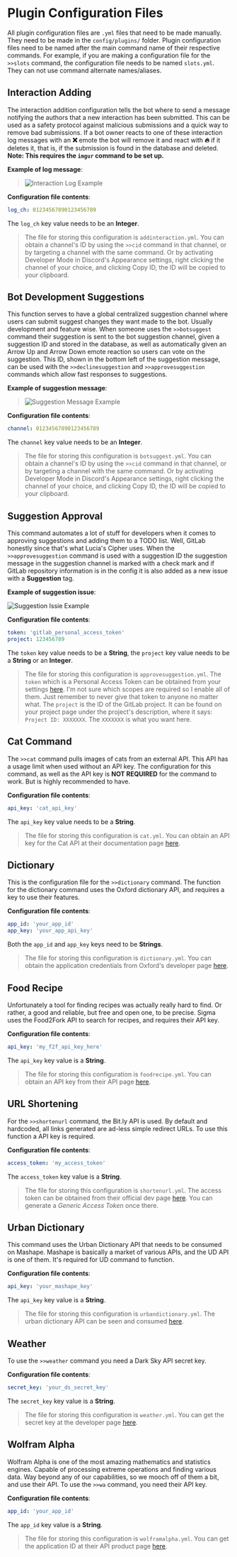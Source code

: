 # Plugin Configuration Files

All plugin configuration files are `.yml` files that need to be made manually.
They need to be made in the `config/plugins/` folder.
Plugin configuration files need to be named after the main command name of
their respective commands.
For example, if you are making a configuration file for the `>>slots` command,
the configuration file needs to be named `slots.yml`. They can not use command
alternate names/aliases.

## Interaction Adding

The interaction addition configuration tells the bot where to send a message notifying the authors that a new interaction has been submitted.
This can be used as a safety protocol against malicious submissions and a quick way to remove bad submissions.
If a bot owner reacts to one of these interaction log messages with an **❌** emote the bot will remove it and react with **🔥** if it deletes it, that is, if the submission is found in the database and deleted.
**Note: This requires the `imgur` command to be set up.**

**Example of log message**:

> ![Interaction Log Example](https://i.imgur.com/GGc9F4s.png)

**Configuration file contents**:

```yml
log_ch: 01234567890123456789
```

The `log_ch` key value needs to be an **Integer**.

> The file for storing this configuration is `addinteraction.yml`.
You can obtain a channel's ID by using the `>>cid` command in that channel,
or by targeting a channel with the same command.
Or by activating Developer Mode in Discord's Appearance settings,
right clicking the channel of your choice, and clicking Copy ID,
the ID will be copied to your clipboard.

## Bot Development Suggestions

This function serves to have a global centralized suggestion channel
where users can submit suggest changes they want made to the bot.
Usually development and feature wise.
When someone uses the `>>botsuggest` command their suggestion is sent
to the bot suggestion channel, given a suggestion ID and stored in the
database, as well as automatically given an Arrow Up and Arrow Down
emote reaction so users can vote on the suggestion.
This ID, shown in the bottom left of the suggestion message, can be
used with the `>>declinesuggestion` and `>>approvesuggestion` commands
which allow fast responses to suggestions.

**Example of suggestion message**:

> ![Suggestion Message Example](https://i.imgur.com/5UdGnZw.png)

**Configuration file contents**:

```yml
channel: 01234567890123456789
```

The `channel` key value needs to be an **Integer**.

> The file for storing this configuration is `botsuggest.yml`.
You can obtain a channel's ID by using the `>>cid` command in that channel,
or by targeting a channel with the same command.
Or by activating Developer Mode in Discord's Appearance settings,
right clicking the channel of your choice, and clicking Copy ID,
the ID will be copied to your clipboard.

## Suggestion Approval

This command automates a lot of stuff for developers when it comes
to approving suggestions and adding them to a TODO list.
Well, GitLab honestly since that's what Lucia's Cipher uses.
When the `>>approvesuggestion` command is used with a suggestion ID
the suggestion message in the suggestion channel is marked with a
check mark and if GitLab repository information is in the config
it is also added as a new issue with a **Suggestion** tag.

**Example of suggestion issue**:

![Suggestion Issie Example](https://i.imgur.com/8gVeBOf.png)

**Configuration file contents**:

```yml
token: 'gitlab_personal_access_token'
project: 123456789
```

The `token` key value needs to be a **String**,
the `project` key value needs to be a **String** or an **Integer**.

> The file for storing this configuration is `approvesuggestion.yml`.
The `token` which is a Personal Access Token can be obtained from
your settings [here](https://gitlab.com/profile/personal_access_tokens).
I'm not sure which scopes are required so I enable all of them.
Just remember to never give that token to anyone no matter what.
The `project` is the ID of the GitLab project. It can be found on your project page under the project's description, where it says:
`Project ID: XXXXXXX`. The `XXXXXXX` is what you want here.

## Cat Command

The `>>cat` command pulls images of cats from an external API.
This API has a usage limit when used without an API key.
The configuration for this command, as well as the API key is **NOT REQUIRED** for the command to work.
But is highly recommended to have.

**Configuration file contents**:

```yml
api_key: 'cat_api_key'
```

The `api_key` key value needs to be a **String**.

> The file for storing this configuration is `cat.yml`.
You can obtain an API key for the Cat API at their documentation page [here](http://thecatapi.com/docs.html).

## Dictionary

This is the configuration file for the `>>dictionary` command.
The function for the dictionary command uses the Oxford dictionary API,
and requires a key to use their features.

**Configuration file contents**:

```yml
app_id: 'your_app_id'
app_key: 'your_app_api_key'
```

Both the `app_id` and `app_key` keys need to be **Strings**.

> The file for storing this configuration is `dictionary.yml`.
You can obtain the application credentials from Oxford's developer page
[here](https://developer.oxforddictionaries.com/).

## Food Recipe

Unfortunately a tool for finding recipes was actually really hard to find.
Or rather, a good and reliable, but free and open one, to be precise.
Sigma uses the Food2Fork API to search for recipes, and requires their API key.

**Configuration file contents**:

```yml
api_key: 'my_f2f_api_key_here'
```

The `api_key` key value is a **String**.

> The file for storing this configuration is `foodrecipe.yml`.
You can obtain an API key from their API page
[here](http://food2fork.com/about/api).

## URL Shortening

For the `>>shortenurl` command, the Bit.ly API is used. By default and hardcoded,
all links generated are ad-less simple redirect URLs. To use this function a API
key is required.

**Configuration file contents**:

```yml
access_token: 'my_access_token'
```

The `access_token` key value is a **String**.

> The file for storing this configuration is `shortenurl.yml`.
The access token can be obtained from their official dev page
[here](http://dev.bitly.com/).
You can generate a *Generic Access Token* once there.

## Urban Dictionary

This command uses the Urban Dictionary API that needs to be consumed on Mashape.
Mashape is basically a market of various APIs, and the UD API is one of them.
It's required for UD command to function.

**Configuration file contents**:

```yml
api_key: 'your_mashape_key'
```

The `api_key` key value is a **String**.

> The file for storing this configuration is `urbandictionary.yml`.
The urban dictionary API can be seen and consumed
[here](https://market.mashape.com/community/urban-dictionary).

## Weather

To use the `>>weather` command you need a Dark Sky API secret key.

**Configuration file contents**:

```yml
secret_key: 'your_ds_secret_key'
```

The `secret_key` key value is a **String**.

> The file for storing this configuration is `weather.yml`.
You can get the secret key at the developer page
[here](https://darksky.net/dev/account).

## Wolfram Alpha

Wolfram Alpha is one of the most amazing mathematics and statistics engines.
Capable of processing extreme operations and finding various data.
Way beyond any of our capabilities, so we mooch off of them a bit, and use their API.
To use the `>>wa` command, you need their API key.

**Configuration file contents**:

```yml
app_id: 'your_app_id'
```

The `app_id` key value is a **String**.

> The file for storing this configuration is `wolframalpha.yml`.
You can get the application ID at their API product page
[here](https://products.wolframalpha.com/api/).
